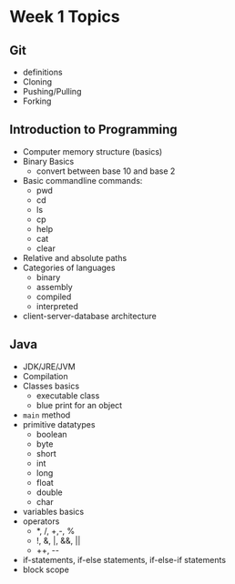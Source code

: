 # Week 1 Topics

## Git
* definitions
* Cloning 
* Pushing/Pulling 
* Forking

## Introduction to Programming
* Computer memory structure (basics)
* Binary Basics
  - convert between base 10 and base 2
* Basic commandline commands:
  - pwd
  - cd
  - ls
  - cp
  - help
  - cat
  - clear
* Relative and absolute paths
* Categories of languages
  - binary
  - assembly
  - compiled
  - interpreted 
* client-server-database architecture 

## Java
* JDK/JRE/JVM
* Compilation
* Classes basics
  - executable class
  - blue print for an object 
* `main` method
* primitive datatypes
  - boolean
  - byte
  - short
  - int
  - long 
  - float 
  - double
  - char
* variables basics
* operators 
  - *, /, +,-, %
  - !, &, |, &&, ||
  - ++, --
* if-statements, if-else statements, if-else-if statements
* block scope

